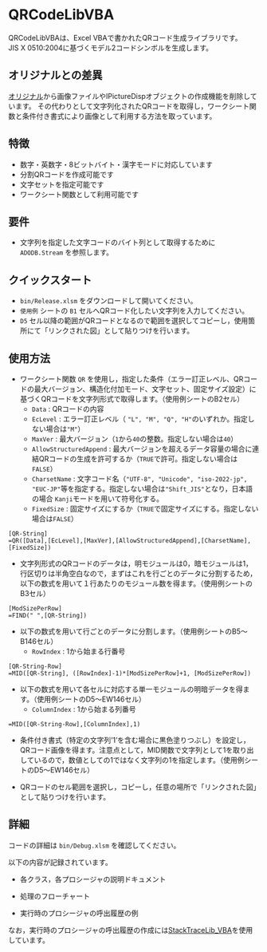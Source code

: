 # QRCodeLibVBA
QRCodeLibVBAは、Excel VBAで書かれたQRコード生成ライブラリです。  
JIS X 0510:2004に基づくモデル2コードシンボルを生成します。

## オリジナルとの差異
[オリジナル](https://github.com/yas78/QRCodeLibVBA)から画像ファイルやIPictureDispオブジェクトの作成機能を削除しています。
その代わりとして文字列化されたQRコードを取得し，ワークシート関数と条件付き書式により画像として利用する方法を取っています。

## 特徴
- 数字・英数字・8ビットバイト・漢字モードに対応しています
- 分割QRコードを作成可能です
- 文字セットを指定可能です
- ワークシート関数として利用可能です

## 要件
- 文字列を指定した文字コードのバイト列として取得するために `ADODB.Stream` を参照します。

## クイックスタート
- `bin/Release.xlsm` をダウンロードして開いてください。
- `使用例` シートの `B1` セルへQRコード化したい文字列を入力してください。
- `D5` セル以降の範囲がQRコードとなるので範囲を選択してコピーし，使用箇所にて「リンクされた図」として貼りつけを行います。

## 使用方法
- ワークシート関数 `QR` を使用し，指定した条件（エラー訂正レベル、QRコードの最大バージョン、構造化付加モード、文字セット、固定サイズ設定）に基づくQRコードを文字列形式で取得します。（使用例シートのB2セル）
    - `Data` : QRコードの内容
    - `EcLevel` : エラー訂正レベル（ `"L", "M", "Q", "H"`のいずれか。指定しない場合は`"M"`）
    - `MaxVer` : 最大バージョン（`1`から`40`の整数。指定しない場合は`40`）
    - `AllowStructuredAppend` : 最大バージョンを超えるデータ容量の場合に連結QRコードの生成を許可するか（`TRUE`で許可。指定しない場合は`FALSE`）
    - `CharsetName` : 文字コード名（`"UTF-8", "Unicode", "iso-2022-jp", "EUC-JP"`等を指定する。指定しない場合は`"Shift_JIS"`となり，日本語の場合 `Kanji`モードを用いて符号化する。
    - `FixedSize` : 固定サイズにするか（`TRUE`で固定サイズにする。指定しない場合は`FALSE`）

```
[QR-String]
=QR([Data],[EcLevel],[MaxVer],[AllowStructuredAppend],[CharsetName],[FixedSize])
```

- 文字列形式のQRコードのデータは，明モジュールは0，暗モジュールは1，行区切りは半角空白なので，まずはこれを行ごとのデータに分割するため，以下の数式を用いて１行あたりのモジュール数を得ます。（使用例シートのB3セル）

```
[ModSizePerRow]
=FIND(" ",[QR-String])
```

- 以下の数式を用いて行ごとのデータに分割します。（使用例シートのB5～B146セル）
    - `RowIndex` : 1から始まる行番号

```
[QR-String-Row]
=MID([QR-String], ([RowIndex]-1)*[ModSizePerRow]+1, [ModSizePerRow])
```

- 以下の数式を用いて各セルに対応する単一モジュールの明暗データを得ます。（使用例シートのD5～EW146セル）
    - `ColumnIndex` : 1から始まる列番号

```
=MID([QR-String-Row],[ColumnIndex],1)
```

- 条件付き書式（特定の文字列’1’を含む場合に黒色塗りつぶし）を設定し，QRコード画像を得ます。注意点として，MID関数で文字列として1を取り出しているので，数値としての1ではなく文字列の1を指定します。（使用例シートのD5～EW146セル）


- QRコードのセル範囲を選択し，コピーし，任意の場所で「リンクされた図」として貼りつけを行います。

## 詳細

コードの詳細は `bin/Debug.xlsm` を確認してください。

以下の内容が記録されています。

- 各クラス，各プロシージャの説明ドキュメント

- 処理のフローチャート

- 実行時のプロシージャの呼出履歴の例

なお，実行時のプロシージャの呼出履歴の作成には[StackTraceLib_VBA](https://github.com/ahox/StackTraceLib_VBA)を使用しています。


